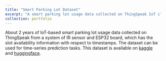 ```yaml
---
title: "Smart Parking Lot Dataset"
excerpt: "A smart parking lot usage data collected on ThingSpeak IoT cloud platform"
collection: portfolio
---
```


About 2 years of IoT-based smart parking lot usage data collected on ThingSpeak from a system of IR sensor and ESP32 board, which has the slot availability information with respect to timestamps. The dataset can be used for time-series prediction tasks. This dataset is available on [kaggle](https://www.kaggle.com/datasets/suwesh/iot-based-smart-parking-system-dataset) and [huggingface](https://huggingface.co/datasets/suwesh/IoT-based-SmartParkingSystem-dataset).
